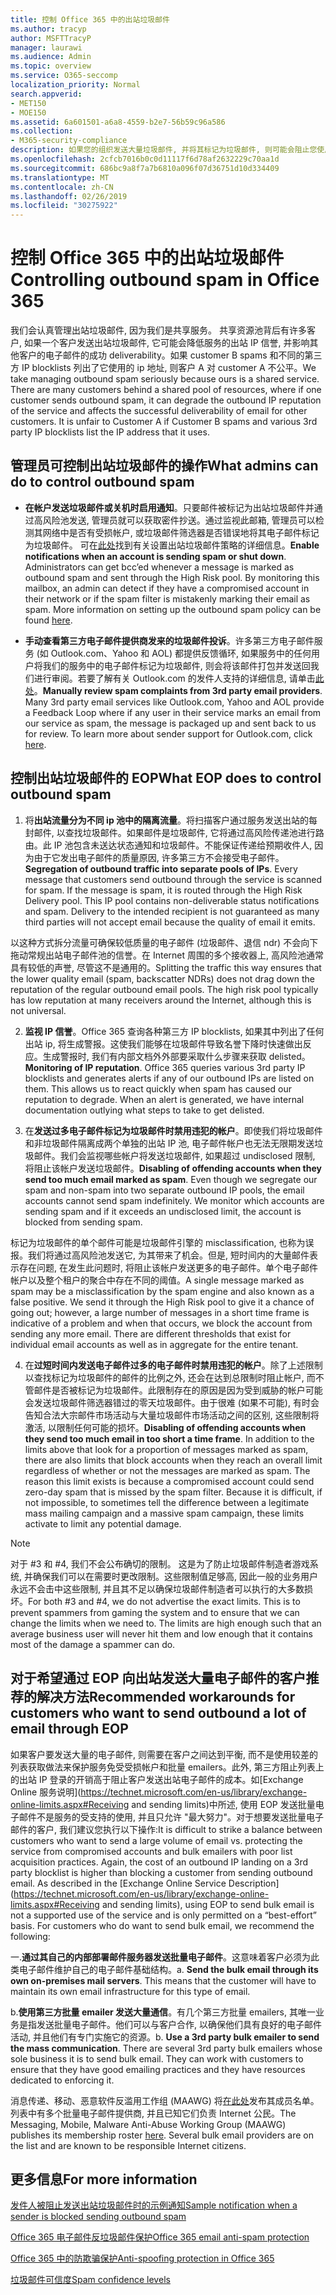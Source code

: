```yaml
---
title: 控制 Office 365 中的出站垃圾邮件
ms.author: tracyp
author: MSFTTracyP
manager: laurawi
ms.audience: Admin
ms.topic: overview
ms.service: O365-seccomp
localization_priority: Normal
search.appverid:
- MET150
- MOE150
ms.assetid: 6a601501-a6a8-4559-b2e7-56b59c96a586
ms.collection:
- M365-security-compliance
description: 如果您的组织发送大量垃圾邮件, 并将其标记为垃圾邮件, 则可能会阻止您使用 Office 365 发送电子邮件。阅读本文, 了解有关此操作的原因以及您可以执行的操作的详细信息。
ms.openlocfilehash: 2cfcb7016b0c0d11117f6d78af2632229c70aa1d
ms.sourcegitcommit: 686bc9a8f7a7b6810a096f07d36751d10d334409
ms.translationtype: MT
ms.contentlocale: zh-CN
ms.lasthandoff: 02/26/2019
ms.locfileid: "30275922"
---
```

# <a name="controlling-outbound-spam-in-office-365"></a><span data-ttu-id="6962a-104">控制 Office 365 中的出站垃圾邮件</span><span class="sxs-lookup"><span data-stu-id="6962a-104">Controlling outbound spam in Office 365</span></span>

<span data-ttu-id="6962a-p102">我们会认真管理出站垃圾邮件, 因为我们是共享服务。 共享资源池背后有许多客户, 如果一个客户发送出站垃圾邮件, 它可能会降低服务的出站 IP 信誉, 并影响其他客户的电子邮件的成功 deliverability。如果 customer B spams 和不同的第三方 IP blocklists 列出了它使用的 ip 地址, 则客户 A 对 customer A 不公平。</span><span class="sxs-lookup"><span data-stu-id="6962a-p102">We take managing outbound spam seriously because ours is a shared service.  There are many customers behind a shared pool of resources, where if one customer sends outbound spam, it can degrade the outbound IP reputation of the service and affects the successful deliverability of email for other customers. It is unfair to Customer A if Customer B spams and various 3rd party IP blocklists list the IP address that it uses.</span></span>

## <a name="what-admins-can-do-to-control-outbound-spam"></a><span data-ttu-id="6962a-108">管理员可控制出站垃圾邮件的操作</span><span class="sxs-lookup"><span data-stu-id="6962a-108">What admins can do to control outbound spam</span></span>

- <span data-ttu-id="6962a-p103">**在帐户发送垃圾邮件或关机时启用通知**。只要邮件被标记为出站垃圾邮件并通过高风险池发送, 管理员就可以获取密件抄送。通过监视此邮箱, 管理员可以检测其网络中是否有受损帐户, 或垃圾邮件筛选器是否错误地将其电子邮件标记为垃圾邮件。 可在[此处](configure-the-outbound-spam-policy.md)找到有关设置出站垃圾邮件策略的详细信息。</span><span class="sxs-lookup"><span data-stu-id="6962a-p103">**Enable notifications when an account is sending spam or shut down**. Administrators can get bcc’ed whenever a message is marked as outbound spam and sent through the High Risk pool. By monitoring this mailbox, an admin can detect if they have a compromised account in their network or if the spam filter is mistakenly marking their email as spam.  More information on setting up the outbound spam policy can be found [here](configure-the-outbound-spam-policy.md).</span></span>
 
- <span data-ttu-id="6962a-p104">**手动查看第三方电子邮件提供商发来的垃圾邮件投诉**。许多第三方电子邮件服务 (如 Outlook.com、Yahoo 和 AOL) 都提供反馈循环, 如果服务中的任何用户将我们的服务中的电子邮件标记为垃圾邮件, 则会将该邮件打包并发送回我们进行审阅。若要了解有关 Outlook.com 的发件人支持的详细信息, 请单击[此处](https://sendersupport.olc.protection.outlook.com/pm/services.aspx)。</span><span class="sxs-lookup"><span data-stu-id="6962a-p104">**Manually review spam complaints from 3rd party email providers**. Many 3rd party email services like Outlook.com, Yahoo and AOL provide a Feedback Loop where if any user in their service marks an email from our service as spam, the message is packaged up and sent back to us for review. To learn more about sender support for Outlook.com, click [here](https://sendersupport.olc.protection.outlook.com/pm/services.aspx).</span></span>

## <a name="what-eop-does-to-control-outbound-spam"></a><span data-ttu-id="6962a-116">控制出站垃圾邮件的 EOP</span><span class="sxs-lookup"><span data-stu-id="6962a-116">What EOP does to control outbound spam</span></span> 

1. <span data-ttu-id="6962a-p105">将**出站流量分为不同 ip 池中的隔离流量**。将扫描客户通过服务发送出站的每封邮件, 以查找垃圾邮件。如果邮件是垃圾邮件, 它将通过高风险传递池进行路由。此 IP 池包含未送达状态通知和垃圾邮件。不能保证传递给预期收件人, 因为由于它发出电子邮件的质量原因, 许多第三方不会接受电子邮件。</span><span class="sxs-lookup"><span data-stu-id="6962a-p105">**Segregation of outbound traffic into separate pools of IPs**. Every message that customers send outbound through the service is scanned for spam. If the message is spam, it is routed through the High Risk Delivery pool. This IP pool contains non-deliverable status notifications and spam. Delivery to the intended recipient is not guaranteed as many third parties will not accept email because the quality of email it emits.</span></span>

<span data-ttu-id="6962a-p106">以这种方式拆分流量可确保较低质量的电子邮件 (垃圾邮件、退信 ndr) 不会向下拖动常规出站电子邮件池的信誉。在 Internet 周围的多个接收器上, 高风险池通常具有较低的声誉, 尽管这不是通用的。</span><span class="sxs-lookup"><span data-stu-id="6962a-p106">Splitting the traffic this way ensures that the lower quality email (spam, backscatter NDRs) does not drag down the reputation of the regular outbound email pools. The high risk pool typically has low reputation at many receivers around the Internet, although this is not universal.</span></span> 

2. <span data-ttu-id="6962a-p107">**监视 IP 信誉**。Office 365 查询各种第三方 IP blocklists, 如果其中列出了任何出站 ip, 将生成警报。这使我们能够在垃圾邮件导致名誉下降时快速做出反应。生成警报时, 我们有内部文档外外部要采取什么步骤来获取 delisted。</span><span class="sxs-lookup"><span data-stu-id="6962a-p107">**Monitoring of IP reputation**. Office 365 queries various 3rd party IP blocklists and generates alerts if any of our outbound IPs are listed on them. This allows us to react quickly when spam has caused our reputation to degrade. When an alert is generated, we have internal documentation outlying what steps to take to get delisted.</span></span> 

3. <span data-ttu-id="6962a-p108">在**发送过多电子邮件标记为垃圾邮件时禁用违犯的帐户**。即使我们将垃圾邮件和非垃圾邮件隔离成两个单独的出站 IP 池, 电子邮件帐户也无法无限期发送垃圾邮件。我们会监视哪些帐户将发送垃圾邮件, 如果超过 undisclosed 限制, 将阻止该帐户发送垃圾邮件。</span><span class="sxs-lookup"><span data-stu-id="6962a-p108">**Disabling of offending accounts when they send too much email marked as spam**. Even though we segregate our spam and non-spam into two separate outbound IP pools,  the email accounts cannot send spam indefinitely. We monitor which accounts are sending spam and if it exceeds an undisclosed limit, the account is blocked from sending spam.</span></span>

<span data-ttu-id="6962a-p109">标记为垃圾邮件的单个邮件可能是垃圾邮件引擎的 misclassification, 也称为误报。我们将通过高风险池发送它, 为其带来了机会。但是, 短时间内的大量邮件表示存在问题, 在发生此问题时, 将阻止该帐户发送更多的电子邮件。单个电子邮件帐户以及整个租户的聚合中存在不同的阈值。</span><span class="sxs-lookup"><span data-stu-id="6962a-p109">A single message marked as spam may be a misclassification by the spam engine and also known as a false positive. We send it through the High Risk pool to give it a chance of going out; however, a large number of messages in a short time frame is indicative of a problem and when that occurs, we block the account from sending any more email. There are different thresholds that exist for individual email accounts as well as in aggregate for the entire tenant.</span></span>

4. <span data-ttu-id="6962a-p110">在**过短时间内发送电子邮件过多的电子邮件时禁用违犯的帐户**。除了上述限制以查找标记为垃圾邮件的邮件的比例之外, 还会在达到总限制时阻止帐户, 而不管邮件是否被标记为垃圾邮件。此限制存在的原因是因为受到威胁的帐户可能会发送垃圾邮件筛选器错过的零天垃圾邮件。由于很难 (如果不可能), 有时会告知合法大宗邮件市场活动与大量垃圾邮件市场活动之间的区别, 这些限制将激活, 以限制任何可能的损坏。</span><span class="sxs-lookup"><span data-stu-id="6962a-p110">**Disabling of offending accounts when they send too much email in too short a time frame**. In addition to the limits above that look for a proportion of messages marked as spam, there are also limits that block accounts when they reach an overall limit regardless of whether or not the messages are marked as spam. The reason this limit exists is because a compromised account could send zero-day spam that is missed by the spam filter. Because it is difficult, if not impossible, to sometimes tell the difference between a legitimate mass mailing campaign and a massive spam campaign, these limits activate to limit any potential damage.</span></span>

> [!NOTE]
> <span data-ttu-id="6962a-p111">对于 #3 和 #4, 我们不会公布确切的限制。 这是为了防止垃圾邮件制造者游戏系统, 并确保我们可以在需要时更改限制。这些限制值足够高, 因此一般的业务用户永远不会击中这些限制, 并且其不足以确保垃圾邮件制造者可以执行的大多数损坏。</span><span class="sxs-lookup"><span data-stu-id="6962a-p111">For both #3 and #4, we do not advertise the exact limits.  This is to prevent spammers from gaming the system and to ensure that we can change the limits when we need to. The limits are high enough such that an average business user will never hit them and low enough that it contains most of the damage a spammer can do.</span></span> 

## <a name="recommended-workarounds-for-customers-who-want-to-send-outbound-a-lot-of-email-through-eop"></a><span data-ttu-id="6962a-141">对于希望通过 EOP 向出站发送大量电子邮件的客户推荐的解决方法</span><span class="sxs-lookup"><span data-stu-id="6962a-141">Recommended workarounds for customers who want to send outbound a lot of email through EOP</span></span>

<span data-ttu-id="6962a-p112">如果客户要发送大量的电子邮件, 则需要在客户之间达到平衡, 而不是使用较差的列表获取做法来保护服务免受受损帐户和批量 emailers。此外, 第三方阻止列表上的出站 IP 登录的开销高于阻止客户发送出站电子邮件的成本。如[Exchange Online 服务说明](https://technet.microsoft.com/en-us/library/exchange-online-limits.aspx#Receiving and sending limits)中所述, 使用 EOP 发送批量电子邮件不是服务的受支持的使用, 并且只允许 "最大努力"。对于想要发送批量电子邮件的客户, 我们建议您执行以下操作:</span><span class="sxs-lookup"><span data-stu-id="6962a-p112">It is difficult to strike a balance between customers who want to send a large volume of email vs. protecting the service from compromised accounts and bulk emailers with poor list acquisition practices. Again, the cost of an outbound IP landing on a 3rd party blocklist is higher than blocking a customer from sending outbound email. As described in the [Exchange Online Service Description](https://technet.microsoft.com/en-us/library/exchange-online-limits.aspx#Receiving and sending limits), using EOP to send bulk email is not a supported use of the service and is only permitted on a “best-effort” basis. For customers who do want to send bulk email, we recommend the following:</span></span>

<span data-ttu-id="6962a-p113">一.**通过其自己的内部部署邮件服务器发送批量电子邮件**。这意味着客户必须为此类电子邮件维护自己的电子邮件基础结构。</span><span class="sxs-lookup"><span data-stu-id="6962a-p113">a. **Send the bulk email through its own on-premises mail servers**. This means that the customer will have to maintain its own email infrastructure for this type of email.</span></span>

<span data-ttu-id="6962a-p114">b.**使用第三方批量 emailer 发送大量通信**。有几个第三方批量 emailers, 其唯一业务是指发送批量电子邮件。他们可以与客户合作, 以确保他们具有良好的电子邮件活动, 并且他们有专门实施它的资源。</span><span class="sxs-lookup"><span data-stu-id="6962a-p114">b. **Use a 3rd party bulk emailer to send the mass communication**. There are several 3rd party bulk emailers whose sole business it is to send bulk email. They can work with customers to ensure that they have good emailing practices and they have resources dedicated to enforcing it.</span></span> 

<span data-ttu-id="6962a-p115">消息传递、移动、恶意软件反滥用工作组 (MAAWG) 将[在此处](http://www.maawg.org/about/roster)发布其成员名单。列表中有多个批量电子邮件提供商, 并且已知它们负责 Internet 公民。</span><span class="sxs-lookup"><span data-stu-id="6962a-p115">The Messaging, Mobile, Malware Anti-Abuse Working Group (MAAWG) publishes its membership roster [here](http://www.maawg.org/about/roster). Several bulk email providers are on the list and are known to be responsible Internet citizens.</span></span> 
  
## <a name="for-more-information"></a><span data-ttu-id="6962a-155">更多信息</span><span class="sxs-lookup"><span data-stu-id="6962a-155">For more information</span></span>

[<span data-ttu-id="6962a-156">发件人被阻止发送出站垃圾邮件时的示例通知</span><span class="sxs-lookup"><span data-stu-id="6962a-156">Sample notification when a sender is blocked sending outbound spam</span></span>](sample-notification-when-a-sender-is-blocked-sending-outbound-spam.md)

[<span data-ttu-id="6962a-157">Office 365 电子邮件反垃圾邮件保护</span><span class="sxs-lookup"><span data-stu-id="6962a-157">Office 365 email anti-spam protection</span></span>](anti-spam-protection.md)

[<span data-ttu-id="6962a-158">Office 365 中的防欺骗保护</span><span class="sxs-lookup"><span data-stu-id="6962a-158">Anti-spoofing protection in Office 365</span></span>](anti-spoofing-protection.md)

[<span data-ttu-id="6962a-159">垃圾邮件可信度</span><span class="sxs-lookup"><span data-stu-id="6962a-159">Spam confidence levels</span></span>](spam-confidence-levels.md)
